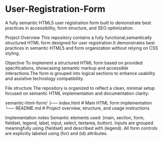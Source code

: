 # User-Registration-Form
A fully semantic HTML5 user registration form built to demonstrate best practices in accessibility, form structure, and SEO optimization.

Project Overview
This repository contains a fully functional,semantically structured HTML form designed for user registration.It demonstrates best practices in semantic HTML5 and form organization without relying on CSS styling.

Objective
To implement a structured HTML form based on provided specifications, showcasing semantic markup and accessible interactions.The form is grouped into logical sections to enhance usability and assistive technology compatibility.

File structure
The repository is organized to reflect a clean, minimal setup focused on semantic HTML implementation and documentation clarity:

semantic-html-form/ ├── index.html # Main HTML form implementation └── README.md # Project overview, structure, and usage instructions

Implementation notes
Semantic elements used: (main, section, form, fieldset, legend, label, input, select, textarea, button). Inputs are grouped meaningfully using (fieldset) and described with (legend). All form controls are explicitly labeled using (for) and (id) attributes.
